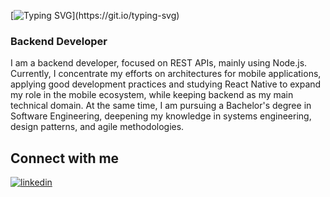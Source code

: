 [![Typing SVG](https://readme-typing-svg.demolab.com?font=Fira+Code&pause=1000&color=CD7C24&width=500&lines=Hello,+nice+to+see+you+here!)](https://git.io/typing-svg)

<h3>Backend Developer</h3>

I am a backend developer, focused on REST APIs, mainly using Node.js. Currently, I concentrate my efforts on architectures for mobile applications, applying good development practices and studying React Native to expand my role in the mobile ecosystem, while keeping backend as my main technical domain. At the same time, I am pursuing a Bachelor's degree in Software Engineering, deepening my knowledge in systems engineering, design patterns, and agile methodologies.
  
 ## Connect with me
<a href="https://www.linkedin.com/in/leonardo-anders-23706920a">
  <img align="center" src="https://img.shields.io/badge/-Leonardo%20Anders-05122A?style=flat&logo=linkedin" alt="linkedin"/>
</a>
</div>

